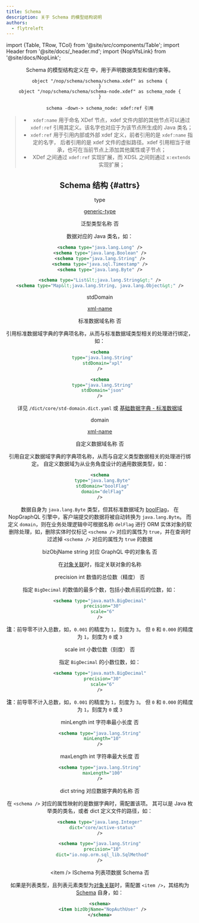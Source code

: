 ```yaml
---
title: Schema
description: 关于 Schema 的模型结构说明
authors:
  - flytreleft
---
```


import {Table, TRow, TCol} from '@site/src/components/Table';
import Header from '@site/docs/\_header.md';
import {NopVfsLink} from '@site/docs/NopLink';

<Header />

Schema 的模型结构定义在 <NopVfsLink module="nop-xdefs" path="/nop/schema/schema/schema.xdef" />
中，用于声明数据类型和值约束等。

<!-- https://plantuml.com/object-diagram -->

```plantuml
object "/nop/schema/schema/schema.xdef" as schema {
}
object "/nop/schema/schema/schema-node.xdef" as schema_node {
}

schema -down-> schema_node: xdef:ref 引用
```

> - `xdef:name` 用于命名 XDef 节点，xdef 文件内部的其他节点可以通过
>   `xdef:ref` 引用其定义。该名字也对应于为该节点所生成的 Java 类名；
> - `xdef:ref` 用于引用内部或外部 xdef 定义，前者引用的是 `xdef:name` 指定的名字，
>   后者引用的是 xdef 文件的虚拟路径。xdef 引用相当于继承，也可在当前节点上添加其他属性或子节点；
> - XDef 之间通过 `xdef:ref` 实现扩展，而 XDSL 之间则通过 `x:extends` 实现扩展；

## Schema 结构 {#attrs}

<Table head={['属性', '值类型', '属性名称', '必填']}>

<!-- -->

<TRow><TCol id="attr_type"> type </TCol><TCol>

[generic-type](../dict/std-domain#opt_generic_type)

</TCol><TCol> 泛型类型名称 </TCol>
<TCol> 否 </TCol><TDesc>

数据对应的 Java 类名，如：

```xml
<schema type="java.lang.Long" />
<schema type="java.lang.Boolean" />
<schema type="java.lang.String" />
<schema type="java.sql.Timestamp" />
<schema type="java.lang.Byte" />

<schema type="List&lt;java.lang.String&gt;" />
<schema type="Map&lt;java.lang.String, java.lang.Object&gt;" />
```

</TDesc></TRow>

<!-- -->

<TRow><TCol id="attr_stdDomain"> stdDomain </TCol><TCol>

[xml-name](../dict/std-domain#opt_xml_name)

</TCol><TCol> 标准数据域名称 </TCol>
<TCol> 否 </TCol><TDesc>

引用标准数据域字典的字典项名称，从而与标准数据域类型相关的处理进行绑定，如：

```xml
<schema
  type="java.lang.String"
  stdDomain="xpl"
/>

<schema
  type="java.lang.String"
  stdDomain="json"
/>
```

详见 `/dict/core/std-domain.dict.yaml` 或
[基础数据字典 - 标准数据域](../dict/std-domain)

</TDesc></TRow>

<!-- -->

<TRow><TCol id="attr_domain"> domain </TCol><TCol>

[xml-name](../dict/std-domain#opt_xml_name)

</TCol><TCol> 自定义数据域名称 </TCol>
<TCol> 否 </TCol><TDesc>

引用自定义数据域字典的字典项名称，从而与自定义类型数据相关的处理进行绑定。
自定义数据域为从业务角度设计的通用数据类型，如：

```xml
<schema
  type="java.lang.Byte"
  stdDomain="boolFlag"
  domain="delFlag"
/>
```

数据自身为 `java.lang.Byte` 类型，但其标准数据域为
[boolFlag](../dict/std-domain#opt_boolFlag)，
在 NopGraphQL 引擎中，客户端提交的数据将被自动转换为 `java.lang.Byte`。
而定义 `domain`，则在业务处理逻辑中可根据名称 `delFlag`
进行 ORM 实体对象的软删除处理，如，删除实体时仅标记 `<schema />`
对应的属性为 `true`，并在查询时过滤掉 `<schema />` 对应的属性为 `true` 的数据

</TDesc></TRow>

<!-- -->

<TRow><TCol id="attr_bizObjName"> bizObjName </TCol>
<TCol> string </TCol><TCol> 对应 GraphQL 中的对象名 </TCol>
<TCol> 否 </TCol><TDesc>

在[对象关联](../xmeta#relations)时，指定关联对象的名称

</TDesc></TRow>

<!-- -->

<TRow><TCol id="attr_precision"> precision </TCol>
<TCol> int </TCol><TCol> 数值的总位数（精度） </TCol>
<TCol> 否 </TCol><TDesc>

指定 `BigDecimal` 的数值的最多个数，包括小数点前后的位数，如：

```xml
<schema type="java.math.BigDecimal"
  precision="30"
  scale="6"
/>
```

**注**：前导零不计入总数，如，`0.001` 的精度为 `1`，刻度为 `3`。
但 `0` 和 `0.000` 的精度为 `1`，刻度为 `0` 或 `3`

</TDesc></TRow>

<!-- -->

<TRow><TCol id="attr_scale"> scale </TCol>
<TCol> int </TCol><TCol> 小数位数（刻度） </TCol>
<TCol> 否 </TCol><TDesc>

指定 `BigDecimal` 的小数位数，如：

```xml
<schema type="java.math.BigDecimal"
  precision="30"
  scale="6"
/>
```

**注**：前导零不计入总数，如，`0.001` 的精度为 `1`，刻度为 `3`。
但 `0` 和 `0.000` 的精度为 `1`，刻度为 `0` 或 `3`

</TDesc></TRow>

<!-- -->

<TRow><TCol id="attr_minLength"> minLength </TCol>
<TCol> int </TCol><TCol> 字符串最小长度 </TCol>
<TCol> 否 </TCol><TDesc>

```xml
<schema type="java.lang.String"
  minLength="10"
/>
```

</TDesc></TRow>

<!-- -->

<TRow><TCol id="attr_maxLength"> maxLength </TCol>
<TCol> int </TCol><TCol> 字符串最大长度 </TCol>
<TCol> 否 </TCol><TDesc>

```xml
<schema type="java.lang.String"
  maxLength="100"
/>
```

</TDesc></TRow>

<!-- -->

<TRow><TCol id="attr_dict"> dict </TCol>
<TCol> string </TCol><TCol> 对应数据字典的名称 </TCol>
<TCol> 否 </TCol><TDesc>

在 `<schema />` 对应的属性映射的是数据字典时，需配置该项。
其可以是 Java 枚举类的类名，或者 dict 定义文件的路径，如：

```xml
<schema type="java.lang.Integer"
  dict="core/active-status"
/>

<schema type="java.lang.String"
  precision="10"
  dict="io.nop.orm.sql_lib.SqlMethod"
/>
```

</TDesc></TRow>

<!-- -->

<TRow><TCol id="attr_item"> &lt;item /> </TCol>
<TCol> ISchema </TCol><TCol> 列表项数据 Schema </TCol>
<TCol> 否 </TCol><TDesc>

如果是列表类型，且列表元素类型为[对象关联](../xmeta#relations)时，需配置
`<item />`，其结构为 [Schema](#attrs) 自身，如：

```xml
<schema>
  <item bizObjName="NopAuthUser" />
</schema>
```

</TDesc></TRow>

</Table>
